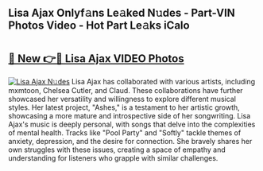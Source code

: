 ## Lisa Ajax Onlyf𝚊ns Le𝚊ked N𝚞des - Part-VIN Photos Video - Hot Part Le𝚊ks iCalo

# <h2><a href="http://ac44039.deff.icu/?id=Lisa+Ajax">🔗 New 👉🔴 Lisa Ajax VIDEO Photos</a></h2>

[![Lisa Ajax N𝚞des](https://i.imgur.com/rIISA9y.gif)](http://ac44039.deff.icu/?id=Lisa+Ajax)
Lisa Ajax has collaborated with various artists, including mxmtoon, Chelsea Cutler, and Claud. These collaborations have further showcased her versatility and willingness to explore different musical styles. Her latest project, "Ashes," is a testament to her artistic growth, showcasing a more mature and introspective side of her songwriting. Lisa Ajax's music is deeply personal, with songs that delve into the complexities of mental health. Tracks like "Pool Party" and "Softly" tackle themes of anxiety, depression, and the desire for connection. She bravely shares her own struggles with these issues, creating a space of empathy and understanding for listeners who grapple with similar challenges.
